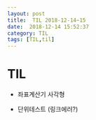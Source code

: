 ```yaml
---
layout: post
title:  TIL 2018-12-14~15
date:  2018-12-14 15:52:37
category: TIL
tags: [TIL,til]
---
```


# TIL

* 좌표계산기 사각형

* 단위테스트 (링크에러?)

